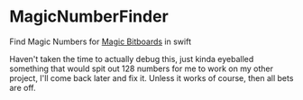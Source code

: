 # MagicNumberFinder

Find Magic Numbers for [Magic Bitboards](https://www.chessprogramming.org/Magic_Bitboards) in swift

Haven't taken the time to actually debug this, just kinda eyeballed something that would spit out 128 numbers for me to work on my other project, I'll come back later and fix it. Unless it works of course, then all bets are off.

